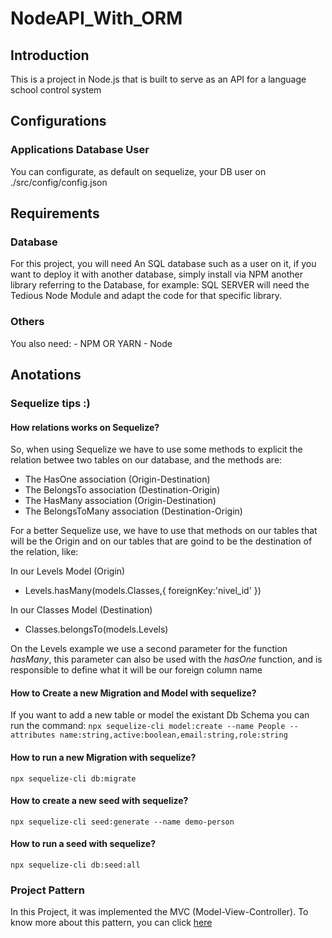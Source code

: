 # NodeAPI_With_ORM


## Introduction
This is a project in Node.js that is built to serve as an API for a language school control system

## Configurations
### Applications Database User
You can configurate, as default on sequelize, your DB user on ./src/config/config.json


## Requirements
### Database
For this project, you will need An SQL database such as a user on it, if you want to deploy it with another database, simply install via NPM another library referring to the Database, for example:
SQL SERVER will need the Tedious Node Module and adapt the code for that specific library.
### Others
You also need:
    - NPM OR YARN
    - Node

## Anotations
### Sequelize tips :)
#### How relations works on Sequelize?
So, when using Sequelize we have to use some methods to explicit the relation betwee two tables on our database, and the methods are:  
- The HasOne association (Origin-Destination)
- The BelongsTo association (Destination-Origin)
- The HasMany association (Origin-Destination)
- The BelongsToMany association (Destination-Origin)

For a better Sequelize use, we have to use that methods on our tables that will be the Origin and on our tables that are goind to be the destination of the relation, like:

In our Levels Model (Origin)
- Levels.hasMany(models.Classes,{
        foreignKey:'nivel_id'
      })

In our Classes Model (Destination)
- Classes.belongsTo(models.Levels)

On the Levels example we use a second parameter for the function *hasMany*, this parameter can also be used with the *hasOne* function, and is responsible to define what it will be our foreign column name

#### How to Create a new Migration and Model with sequelize?
If you want to add a new table or model the existant Db Schema you can run the command:
`npx sequelize-cli model:create --name People --attributes name:string,active:boolean,email:string,role:string`
#### How to run a new Migration with sequelize?
`npx sequelize-cli db:migrate`
#### How to create a new seed with sequelize?
`npx sequelize-cli seed:generate --name demo-person`
#### How to run a seed with sequelize?
`npx sequelize-cli db:seed:all`

### Project Pattern
In this Project, it was implemented the MVC (Model-View-Controller).
To know more about this pattern, you can click [here](https://www.google.com/url?sa=t&rct=j&q=&esrc=s&source=web&cd=&cad=rja&uact=8&ved=2ahUKEwilqcL15dbwAhVur5UCHXRsBNsQFjAAegQIBRAD&url=https%3A%2F%2Fpt.wikipedia.org%2Fwiki%2FMVC&usg=AOvVaw0FPLUmFL68pqAh8xUbam29)
